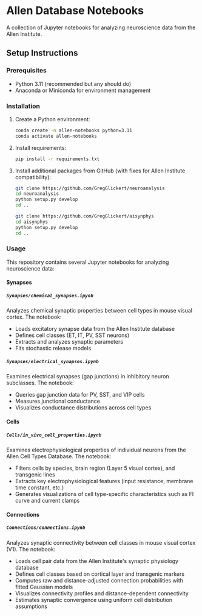 # Allen Database Notebooks

A collection of Jupyter notebooks for analyzing neuroscience data from the Allen Institute.

## Setup Instructions

### Prerequisites
- Python 3.11 (recommended but any should do)
- Anaconda or Miniconda for environment management

### Installation

1. Create a Python environment:
   ```bash
   conda create -n allen-notebooks python=3.11
   conda activate allen-notebooks
   ```

2. Install requirements:
   ```bash
   pip install -r requirements.txt
   ```

3. Install additional packages from GitHub (with fixes for Allen Institute compatibility):
   ```bash
   git clone https://github.com/GregGlickert/neuroanalysis
   cd neuroanalysis
   python setup.py develop
   cd ..
    ```
    
   ```bash
   git clone https://github.com/GregGlickert/aisynphys
   cd aisynphys
   python setup.py develop
   cd ..
   ```

### Usage

This repository contains several Jupyter notebooks for analyzing neuroscience data:

#### Synapses

##### `Synapses/chemical_synapses.ipynb`
Analyzes chemical synaptic properties between cell types in mouse visual cortex. The notebook:
- Loads excitatory synapse data from the Allen Institute database
- Defines cell classes (ET, IT, PV, SST neurons)
- Extracts and analyzes synaptic parameters
- Fits stochastic release models

##### `Synapses/electrical_synapses.ipynb`
Examines electrical synapses (gap junctions) in inhibitory neuron subclasses. The notebook:
- Queries gap junction data for PV, SST, and VIP cells
- Measures junctional conductance
- Visualizes conductance distributions across cell types

#### Cells

##### `Cells/in_vivo_cell_properties.ipynb`
Examines electrophysiological properties of individual neurons from the Allen Cell Types Database. The notebook:
- Filters cells by species, brain region (Layer 5 visual cortex), and transgenic lines
- Extracts key electrophysiological features (input resistance, membrane time constant, etc.)
- Generates visualizations of cell type-specific characteristics such as FI curve and current clamps

#### Connections

##### `Connections/connections.ipynb`
Analyzes synaptic connectivity between cell classes in mouse visual cortex (V1). The notebook:
- Loads cell pair data from the Allen Institute's synaptic physiology database
- Defines cell classes based on cortical layer and transgenic markers
- Computes raw and distance-adjusted connection probabilities with fitted Gaussian models
- Visualizes connectivity profiles and distance-dependent connectivity
- Estimates synaptic convergence using uniform cell distribution assumptions

